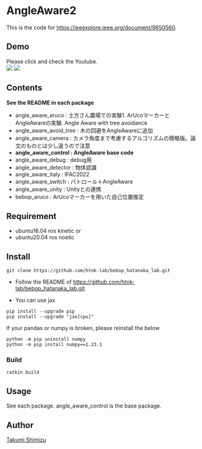 # AngleAware2
This is the code for https://ieeexplore.ieee.org/document/9650560.

## Demo

Please click and check the Youtube.   
[![](https://img.youtube.com/vi/FaWPN4Oym5M/0.jpg)](https://www.youtube.com/watch?v=FaWPN4Oym5M)
[![](https://img.youtube.com/vi/LOIGUzbYuJA/0.jpg)](https://www.youtube.com/watch?v=LOIGUzbYuJA)

## Contents
**See the README in each package**
- angle_aware_aruco : 土方さん農場での実験1. ArUcoマーカーとAngleAwareの実験. Angle Aware with tree avoidance
- angle_aware_avoid_tree : 木の回避をAngleAwareに追加
- angle_aware_camera : カメラ角度まで考慮するアルゴリズムの簡略版。論文のものとは少し違うので注意
- **angle_aware_control : AngleAware base code**
- angle_aware_debug : debug用
- angle_aware_detector : 物体認識
- angle_aware_italy : IFAC2022
- angle_aware_switch : パトロール＋AngleAware
- angle_aware_unity : Unityとの連携
- bebop_aruco : ArUcoマーカーを用いた自己位置推定


## Requirement
- ubuntu16.04 ros kinetic or
- ubuntu20.04 ros noetic


## Install
```
git clone https://github.com/htnk-lab/bebop_hatanaka_lab.git
```
- Follow the README of https://github.com/htnk-lab/bebop_hatanaka_lab.git

- You can use jax
```
pip install --upgrade pip
pip install --upgrade "jax[cpu]"
```
If your pandas or numpy is broken, please reinstall the below
```
python -m pip uninstall numpy
python -m pip install numpy==1.23.1
```
### Build
```
catkin build
```

## Usage
See each package.
angle_aware_control is the base package.



## Author

[Takumi Shimizu](https://github.com/tashiwater)




